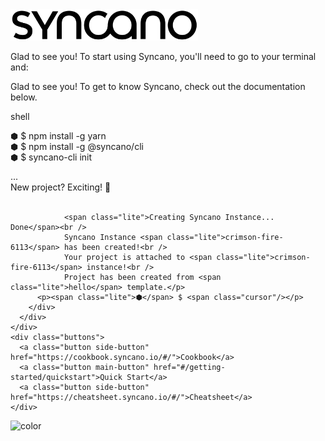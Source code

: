 <!-- _coverpage.md -->

<div class="landing">
  <section class="hero">
  <img width="300px" src="img/syncano-logo.svg" class="syncano-logo"/>
  <p class="mobile-off">
    Glad to see you! To start using Syncano, you'll need to go to your terminal and:
  </p>
  <p class="mobile-on">
    Glad to see you! To get to know Syncano, check out the documentation below.
  </p>
    <div>
      <div id="window">
        <div id="toolbar">
          <div class="top">
            <div id="lights">
              <div class="light red">
              </div>
              <div class="light yellow">
              </div>
              <div class="light green">
              </div>
            </div>
            <div id="title">
              shell
            </div>
          </div>
        </div>
        <div class="terminal-text">
          <p>
            <span class="lite">⬢</span> $ npm install -g yarn<br />
            <span class="lite">⬢</span> $ npm install -g @syncano/cli<br />
            <span class="lite">⬢</span> $ syncano-cli init
          </p>
          <p class="cli-output">   ...<br />
                <span class="lite">New project? Exciting! 🎉</span> <br /><br />

                <span class="lite">Creating Syncano Instance... Done</span><br />
                Syncano Instance <span class="lite">crimson-fire-6113</span> has been created!<br />
                Your project is attached to <span class="lite">crimson-fire-6113</span> instance!<br />
                Project has been created from <span class="lite">hello</span> template.</p>
          <p><span class="lite">⬢</span> $ <span class="cursor"/></p>
        </div>
      </div>
    </div>
    <div class="buttons">
      <a class="button side-button" href="https://cookbook.syncano.io/#/">Cookbook</a>
      <a class="button main-button" href="#/getting-started/quickstart">Quick Start</a>
      <a class="button side-button" href="https://cheatsheet.syncano.io/#/">Cheatsheet</a>
    </div>
  </section>
</div>

![color](#fff)

